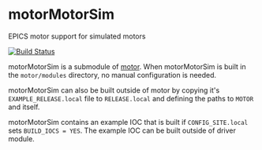 # motorMotorSim
EPICS motor support for simulated motors

[![Build Status](https://github.com/epics-motor/motorMotorSim/actions/workflows/ci-scripts-build.yml/badge.svg)](https://github.com/epics-motor/motorMotorSim/actions/workflows/ci-scripts-build.yml)
<!--[![Build Status](https://travis-ci.org/epics-motor/motorMotorSim.png)](https://travis-ci.org/epics-motor/motorMotorSim)-->

motorMotorSim is a submodule of [motor](https://github.com/epics-modules/motor).  When motorMotorSim is built in the ``motor/modules`` directory, no manual configuration is needed.

motorMotorSim can also be built outside of motor by copying it's ``EXAMPLE_RELEASE.local`` file to ``RELEASE.local`` and defining the paths to ``MOTOR`` and itself.

motorMotorSim contains an example IOC that is built if ``CONFIG_SITE.local`` sets ``BUILD_IOCS = YES``.  The example IOC can be built outside of driver module.
